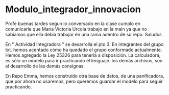 # Modulo_integrador_innovacion
Profe buenas tardes  segun lo conversado en la clase cumplo en comunicarle que Maria Victoria Urcola trabajo en la main ya que no sabiamos que ella debia trabajar en una rama  adentro de su repo.
Saludos

En " Actividad Integradora " se desarrolla el pto 3.
En integrantes del grupo txt. hemos acentado cómo ha quedado el grupo conformado actualmente.
Hemos agregado la Ley 25326 para tenerla a disposición.
La calculadora, es sólo un modelo para ir practicando el lenguaje.
los demás archivos, son el desarrollo de las demás consignas.

En Repo Emma, hemos construido otra base de datos, de una panificadora, que por ahora no  usaremos, pero queremos guardar el modelo para seguir practicando. 
